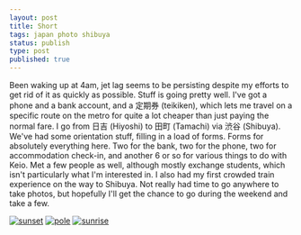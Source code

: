 ```yaml
---
layout: post
title: Short
tags: japan photo shibuya
status: publish
type: post
published: true
---
```

Been waking up at 4am, jet lag seems to be persisting despite my efforts to get rid of it as quickly as possible. Stuff is going pretty well. I've got a phone and a bank account, and a 定期券 (teikiken), which lets me travel on a specific route on the metro for quite a lot cheaper than just paying the normal fare. I go from 日吉 (Hiyoshi) to 田町 (Tamachi) via 渋谷 (Shibuya). We've had some orientation stuff, filling in a load of forms. Forms for absolutely everything here. Two for the bank, two for the phone, two for accommodation check-in, and another 6 or so for various things to do with Keio. Met a few people as well, although mostly exchange students, which isn't particularly what I'm interested in. I also had my first crowded train experience on the way to Shibuya. Not really had time to go anywhere to take photos, but hopefully I'll get the chance to go during the weekend and take a few.

[![sunset](http://farm7.static.flickr.com/6200/6129424059_8189d77e25_z.jpg)](http://www.flickr.com/photos/mstaniaszek/6129424059)
[![pole](http://farm7.static.flickr.com/6065/6129971292_499f2926e8_z.jpg)](http://www.flickr.com/photos/mstaniaszek/6129971292)
[![sunrise](http://farm7.static.flickr.com/6083/6129421335_0377fd971b_z.jpg)](http://www.flickr.com/photos/mstaniaszek/6129421335)
